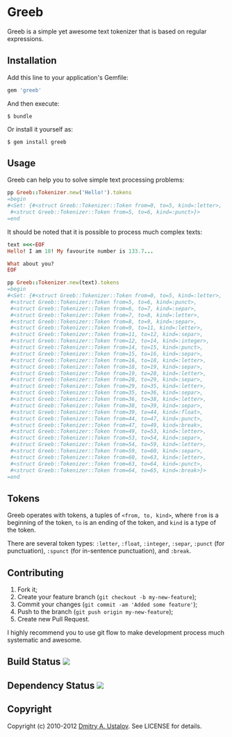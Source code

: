 Greeb
=====

Greeb is a simple yet awesome text tokenizer that is based on regular
expressions.

## Installation

Add this line to your application's Gemfile:

```ruby
gem 'greeb'
```

And then execute:

    $ bundle

Or install it yourself as:

    $ gem install greeb

## Usage

Greeb can help you to solve simple text processing problems:

```ruby
pp Greeb::Tokenizer.new('Hello!').tokens
=begin
#<Set: {#<struct Greeb::Tokenizer::Token from=0, to=5, kind=:letter>,
 #<struct Greeb::Tokenizer::Token from=5, to=6, kind=:punct>}>
=end
```

It should be noted that it is possible to process much complex texts:

```ruby
text =<<-EOF
Hello! I am 18! My favourite number is 133.7...

What about you?
EOF

pp Greeb::Tokenizer.new(text).tokens
=begin
#<Set: {#<struct Greeb::Tokenizer::Token from=0, to=5, kind=:letter>,
 #<struct Greeb::Tokenizer::Token from=5, to=6, kind=:punct>,
 #<struct Greeb::Tokenizer::Token from=6, to=7, kind=:separ>,
 #<struct Greeb::Tokenizer::Token from=7, to=8, kind=:letter>,
 #<struct Greeb::Tokenizer::Token from=8, to=9, kind=:separ>,
 #<struct Greeb::Tokenizer::Token from=9, to=11, kind=:letter>,
 #<struct Greeb::Tokenizer::Token from=11, to=12, kind=:separ>,
 #<struct Greeb::Tokenizer::Token from=12, to=14, kind=:integer>,
 #<struct Greeb::Tokenizer::Token from=14, to=15, kind=:punct>,
 #<struct Greeb::Tokenizer::Token from=15, to=16, kind=:separ>,
 #<struct Greeb::Tokenizer::Token from=16, to=18, kind=:letter>,
 #<struct Greeb::Tokenizer::Token from=18, to=19, kind=:separ>,
 #<struct Greeb::Tokenizer::Token from=19, to=28, kind=:letter>,
 #<struct Greeb::Tokenizer::Token from=28, to=29, kind=:separ>,
 #<struct Greeb::Tokenizer::Token from=29, to=35, kind=:letter>,
 #<struct Greeb::Tokenizer::Token from=35, to=36, kind=:separ>,
 #<struct Greeb::Tokenizer::Token from=36, to=38, kind=:letter>,
 #<struct Greeb::Tokenizer::Token from=38, to=39, kind=:separ>,
 #<struct Greeb::Tokenizer::Token from=39, to=44, kind=:float>,
 #<struct Greeb::Tokenizer::Token from=44, to=47, kind=:punct>,
 #<struct Greeb::Tokenizer::Token from=47, to=49, kind=:break>,
 #<struct Greeb::Tokenizer::Token from=49, to=53, kind=:letter>,
 #<struct Greeb::Tokenizer::Token from=53, to=54, kind=:separ>,
 #<struct Greeb::Tokenizer::Token from=54, to=59, kind=:letter>,
 #<struct Greeb::Tokenizer::Token from=59, to=60, kind=:separ>,
 #<struct Greeb::Tokenizer::Token from=60, to=63, kind=:letter>,
 #<struct Greeb::Tokenizer::Token from=63, to=64, kind=:punct>,
 #<struct Greeb::Tokenizer::Token from=64, to=65, kind=:break>}>
=end
```

## Tokens

Greeb operates with tokens, a tuples of `<from, to, kind>`, where
`from` is a beginning of the token, `to` is an ending of the token,
and `kind` is a type of the token.

There are several token types: `:letter`, `:float`, `:integer`,
`:separ`, `:punct` (for punctuation), `:spunct` (for in-sentence
punctuation), and `:break`.

## Contributing

1. Fork it;
2. Create your feature branch (`git checkout -b my-new-feature`);
3. Commit your changes (`git commit -am 'Added some feature'`);
4. Push to the branch (`git push origin my-new-feature`);
5. Create new Pull Request.

I highly recommend you to use git flow to make development process much
systematic and awesome.

## Build Status [<img src="https://secure.travis-ci.org/eveel/greeb.png"/>](http://travis-ci.org/eveel/greeb)

## Dependency Status [<img src="https://gemnasium.com/eveel/greeb.png?travis"/>](https://gemnasium.com/eveel/greeb)

## Copyright

Copyright (c) 2010-2012 [Dmitry A. Ustalov]. See LICENSE for details.

[Dmitry A. Ustalov]: http://eveel.ru
